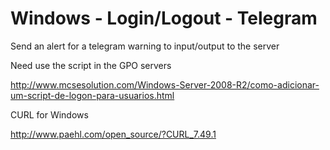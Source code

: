 Windows - Login/Logout - Telegram
=====================
Send an alert for a telegram warning to input/output to the server

Need use the script in the GPO servers

http://www.mcsesolution.com/Windows-Server-2008-R2/como-adicionar-um-script-de-logon-para-usuarios.html

CURL for Windows

http://www.paehl.com/open_source/?CURL_7.49.1

